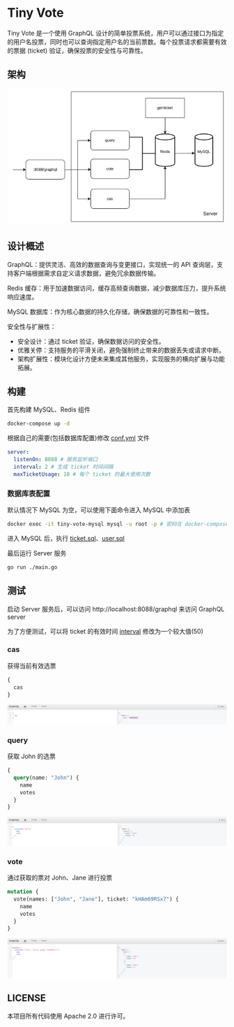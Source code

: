 # Tiny Vote

Tiny Vote 是一个使用 GraphQL 设计的简单投票系统，用户可以通过接口为指定的用户名投票，同时也可以查询指定用户名的当前票数。每个投票请求都需要有效的票据 (ticket) 验证，确保投票的安全性与可靠性。

## 架构

![](./img/vote.png)

## 设计概述
GraphQL：提供灵活、高效的数据查询与变更接口，实现统一的 API 查询层，支持客户端根据需求自定义请求数据，避免冗余数据传输。

Redis 缓存：用于加速数据访问，缓存高频查询数据，减少数据库压力，提升系统响应速度。

MySQL 数据库：作为核心数据的持久化存储，确保数据的可靠性和一致性。

安全性与扩展性：
- 安全设计：通过 ticket 验证，确保数据访问的安全性。
- 优雅关停：支持服务的平滑关闭，避免强制终止带来的数据丢失或请求中断。
- 架构扩展性：模块化设计方便未来集成其他服务，实现服务的横向扩展与功能拓展。

## 构建

首先构建 MySQL、Redis 组件
```sh
docker-compose up -d
```

根据自己的需要(包括数据库配置)修改 [conf.yml](conf.yml) 文件
```yml
server:
  listenOn: 8088 # 服务监听端口
  interval: 2 # 生成 ticket 时间间隔
  maxTicketUsage: 10 # 每个 ticket 的最大使用次数
```

### 数据库表配置
默认情况下 MySQL 为空，可以使用下面命令进入 MySQL 中添加表
```sh
docker exec -it tiny-vote-mysql mysql -u root -p # 密码在 docker-compose.yml 中，默认为 vote
```
进入 MySQL 后，执行 [ticket.sql](./core/dao/mysqlx/sql/ticket.sql)、[user.sql](./core/dao/mysqlx/sql/user.sql)

最后运行 Server 服务
```sh
go run ./main.go
```

## 测试

启动 Server 服务后，可以访问 http://localhost:8088/graphql 来访问 GraphQL server

为了方便测试，可以将 ticket 的有效时间 [interval](conf.yml) 修改为一个较大值(50)

### cas
获得当前有效选票
```graphql
{
  cas
}
```

![](./img/cas.png)

### query
获取 John 的选票
```graphql
{
  query(name: "John") {
    name
    votes
  }
}
```
![](./img/query.png)

### vote
通过获取的票对 John、Jane 进行投票
```graphql
mutation {
  vote(names: ["John", "Jane"], ticket: "kHAm69RSx7") {
    name
    votes
  }
}
```
![](./img/Vote.png)

## LICENSE
本项目所有代码使用 Apache 2.0 进行许可。
